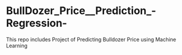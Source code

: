 # BullDozer_Price__Prediction_-Regression-
This repo includes Project of Predicting Bulldozer Price using Machine Learning
